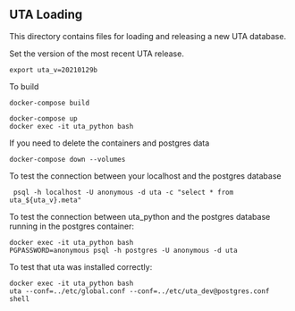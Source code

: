 ## UTA Loading

This directory contains files for loading and releasing a new UTA database.


Set the version of the most recent UTA release.
```shell
export uta_v=20210129b
```

To build
```shell
docker-compose build
```

```shell
docker-compose up
docker exec -it uta_python bash
```

If you need to delete the containers and postgres data
```shell
docker-compose down --volumes
```

To test the connection between your localhost and the postgres database
```shell
 psql -h localhost -U anonymous -d uta -c "select * from uta_${uta_v}.meta"
```

To test the connection between uta_python and the postgres database running in the postgres container:
```shell
docker exec -it uta_python bash
PGPASSWORD=anonymous psql -h postgres -U anonymous -d uta
```

To test that uta was installed correctly:
```shell
docker exec -it uta_python bash
uta --conf=../etc/global.conf --conf=../etc/uta_dev@postgres.conf shell
```